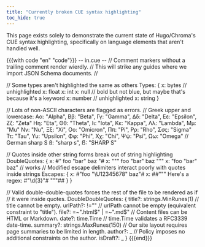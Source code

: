 ```yaml
---
title: "Currently broken CUE syntax highlighting"
toc_hide: true
---
```


This page exists solely to demonstrate the current state of Hugo/Chroma's CUE
syntax highlighting, specifically on language elements that aren't handled well.

{{{with code "en" "code"}}}
-- in.cue --
// Comment markers without a trailing comment render wierdly.
// This will strike any guides where we import JSON Schema documents.
//

// Some types aren't highlighted the same as others
Types: {
	x: bytes // unhighlighted
	x: float
	x: int
	x: null   // bold but not blue, but maybe that's because it's a keyword
	x: number // unhighlighted
	x: string
}

// Lots of non-ASCII characters are flagged as errors.
// Greek upper and lowercase:
Αα: "Alpha", Ββ: "Beta", Γγ:    "Gamma", Δδ:   "Delta", Εε: "Epsilon", Ζζ: "Zeta"
Ηη: "Eta", Θθ:   "Theta", Ιι:   "Iota", Κκ:    "Kappa", Λλ: "Lambda", Μμ:  "Mu"
Νν: "Nu", Ξξ:    "Xi", Οο:      "Omicron", Ππ: "Pi", Ρρ:    "Rho", Σσς:    "Sigma"
Ττ: "Tau", Υυ:   "Upsilon", Φφ: "Phi", Χχ:     "Chi", Ψψ:   "Psi", Ωω:     "Omega"
// German sharp S
ß: "sharp s", ẞ: "SHARP S"

// Quotes inside other string forms break out of string highlighting
DoubleQuotes: {
	x: #" foo "bar" baz "#
	x: """
		foo "bar" baz
		"""
	x: "foo \"bar\" baz" // works
	// Modified escape delimiters interact poorly with quotes inside strings
	Escapes: {
		x: #"foo "\U12345678" baz"#
		x: ##"""
			Here's a regex:
			    #"\d{3}"#
			"""##
	}
}

// Valid double-double-quotes forces the rest of the file to be rendered as if
// it were inside quotes.
DoubleDoubleQuotes: {
	title?:   strings.MinRunes(1)   // title cannot be empty.
	urlPath?: !=""                  // urlPath cannot be empty (equivalent constraint to "title").
	file?:    =~".html$" | =~".md$" // Content files can be HTML or Markdown.
	date?:    time.Time             // time.Time validates a RFC3339 date-time.
	summary?: strings.MaxRunes(150) // Our site layout requires page summaries to be limited in length.
	author?:  _                     // Policy imposes no additional constraints on the author.
	isDraft?: _
}
{{{end}}}
